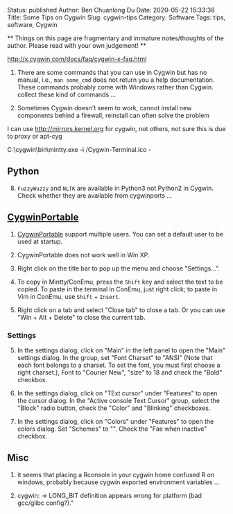 Status: published
Author: Ben Chuanlong Du
Date: 2020-05-22 15:33:38
Title: Some Tips on Cygwin
Slug: cygwin-tips
Category: Software
Tags: tips, software, Cygwin

**
Things on this page are fragmentary and immature notes/thoughts of the author. 
Please read with your own judgement!
**

http://x.cygwin.com/docs/faq/cygwin-x-faq.html

1. There are some commands that you can use in Cygwin 
    but has no manual, i.e., `man some_cmd` does not return you a help documentation.
    These commands probably come with Windows rather than Cygwin.
    collect these kind of commands ...


1. Sometimes Cygwin doesn't seem to work, 
    cannot install new components behind a firewall,
    reinstall can often solve the problem

I can use http://mirrors.kernel.org for cygwin, 
not others, 
not sure this is due to proxy or apt-cyg


C:\cygwin\bin\mintty.exe -i /Cygwin-Terminal.ico -

## Python

8. `FuzzyWuzzy` and `NLTK` are available in Python3 not Python2 in Cygwin.  
    Check whether they are available from cygwinports ...


## [CygwinPortable](https://github.com/CybeSystems/CygwinPortable)

1. [CygwinPortable](https://github.com/CybeSystems/CygwinPortable) support multiple users.
    You can set a default user to be used at startup.

9. CygwinPortable does not work well in Win XP.

1. Right click on the title bar to pop up the menu and choose "Settings...".

3. To copy in Mintty/ConEmu, 
    press the `Shift` key and select the text to be copied. 
    To paste in the terminal in ConEmu, 
    just right click;
    to paste in Vim in ConEmu,
    use `Shift` + `Insert`.

7. Right click on a tab and select "Close tab" to close a tab. 
    Or you can use "Win + Alt + Delete" to close the current tab.

### Settings

5. In the settings dialog, 
    click on "Main" in the left panel to open the "Main" settings dialog. 
    In the group, 
    set "Font Charset" to "ANSI"
    (Note that each font belongs to a  charset. 
    To set the font, you must first choose a right charset.),
    Font to "Courier New", 
    "size" to 18 and check the "Bold" checkbox.

3. In the settings dialog,
    click on "TExt cursor" under "Features" to open the cursor dialog.
    In the "Active console Text Cursor" group, select the "Block" radio button,
    check the "Color" and "Blinking" checkboxes.

6. In the settings dialog, 
    click on "Colors" under "Features" to open the colors dialog.
    Set "Schemes" to "<Ubuntu>".
    Check the "Fae when inactive" checkbox.

## Misc
1. it seems that placing a Rconsole in your cygwin home confused R on windows, probably because cygwin exported environment variables ...

2. cygwin: -> LONG_BIT definition appears wrong for platform (bad gcc/glibc config?)."

